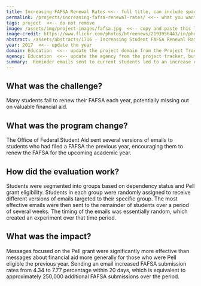 ```yaml
---
title: Increasing FAFSA Renewal Rates <<-- full title, can include spaces
permalink: /projects/increasing-fafsa-renewal-rates/ <<-- what you want the end of the hyperlink to appear as on the real website
tags: project  <<-- do not remove
image: /assets/img/project-images/fafsa.jpg  <<-- copy and paste this line in from the header of where you uploaded the image, beginning with the first backslash through the end of the image name (.jpg)
image-credit: https://www.flickr.com/photos/btreenews/2193956443/in/photolist-4kWCWy-4kWCZA-4kSAPe  <<--paste in the image credit link
abstract: /assets/abstracts/1716 - Increasing Student FAFSA Renewal Rates Abstract.pdf  <<-- copy and paste this line in from the header of where you uploaded the abstract, beginning with the first backslash through the end of the file name (.pdf)
year: 2017  <<-- update the year
domain: Education  <<-- update the project domain from the Project Tracker
agency: Education  <<-- update the agency from the project tracker, but check the OES website on the work page to see how we have chosen to abbreviate for the purpose of filters (e.g., USDA is Agriculture)
summary:  Reminder emails sent to current students led to an increase of approximately 250,000 FAFSA submissions between October 25 and November 15, 2016.  <<-- develop short teaser of project impact to become the intro on the main page, and header on the project page
---
```

## What was the challenge?

Many students fail to renew their FAFSA each year, potentially missing out on valuable financial aid.

## What was the program change?

The Office of Federal Student Aid sent several versions of emails to students who had filed a FAFSA the previous year, encouraging them to renew the FAFSA for the upcoming academic year.

## How did the evaluation work?

Students were segmented into groups based on dependency status and Pell grant eligibility. Students in each group were randomly assigned to receive different versions of emails targeted to their specific group. The most effective emails were then sent to the remainder of students over a period of several weeks. The timing of the emails was essentially random, which created an experiment over that time period.

## What was the impact?

Messages focused on the Pell grant were significantly more effective than messages about financial aid more generally for those who were Pell eligible the previous year. Sending an email increased FAFSA submission rates from 4.34 to 7.77 percentage within 20 days, which is equivalent to approximately 250,000 additional FAFSA submissions over the period.
